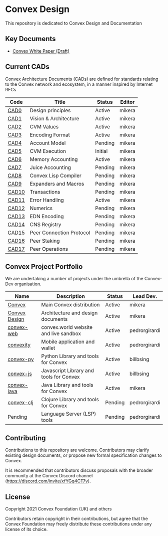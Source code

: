 # Convex Design

This repository is dedicated to Convex Design and Documentation

## Key Documents

- [Convex White Paper (Draft)](papers/convex-whitepaper.md)

## Current CADs

Convex Architecture Documents (CADs) are defined for standards relating to the Convex network and ecosystem, in a manner inspired by Internet RFCs

| Code                         | Title                            | Status     | Editor
| ------------------           | -------------------------------- | ---------- | -----------
| [CAD0](cad/000_principles/README.md)    | Design principles                | Active    | mikera
| [CAD1](cad/001_arch/README.md)          | Vision & Architecture            | Active    | mikera
| [CAD2](cad/002_values/README.md)        | CVM Values                       | Active    | mikera
| [CAD3](cad/003_encoding/README.md)      | Encoding Format                  | Active    | mikera
| [CAD4](cad/004_accounts/README.md)      | Account Model                    | Pending    | mikera
| [CAD5](cad/005_cvmex/README.md)         | CVM Execution                    | Initial    | mikera
| [CAD6](cad/006_memory/README.md)        | Memory Accounting                | Active    | mikera
| [CAD7](cad/007_juice/README.md)         | Juice Accounting                 | Pending    | mikera
| [CAD8](cad/008_compiler/README.md)      | Convex Lisp Compiler             | Pending    | mikera
| [CAD9](cad/009_expanders/README.md)     | Expanders and Macros             | Pending    | mikera
| [CAD10](cad/010_transactions/README.md) | Transactions                     | Pending    | mikera
| [CAD11](cad/011_errors/README.md)       | Error Handling                   | Active    | mikera
| [CAD12](cad/012_numerics/README.md)     | Numerics                         | Pending    | mikera
| [CAD13](cad/013_edn/README.md)          | EDN Encoding                     | Pending    | mikera
| [CAD14](cad/014_cns/README.md)          | CNS Registry                     | Pending    | mikera
| [CAD15](cad/015_peercomms/README.md)    | Peer Connection Protocol         | Pending    | mikera
| [CAD16](cad/016_peerstake/README.md)    | Peer Staking                     | Pending    | mikera
| [CAD17](cad/017_peerops/README.md)      | Peer Operations                  | Pending    | mikera

## Convex Project Portfolio

We are undertaking a number of projects under the umbrella of the Convex-Dev organisation.

| Name                                                     | Description                             | Status     | Lead Dev.
| -------------                                            | --------------------------------        | ---------- | -----
| [Convex](https://github.com/Convex-Dev/convex)           | Main Convex distribution                | Active     | mikera
| [Convex Design](https://github.com/Convex-Dev/design)    | Architecture and design documents       | Active     | mikera
| [convex-web](https://github.com/Convex-Dev/convex-web)   | convex.world website and live sandbox   | Active     | pedrorgirardi
| [convexity](https://github.com/Convex-Dev/convexity)     | Mobile application and wallet           | Active     | pedrorgirardi
| [convex-py](https://github.com/Convex-Dev/convex-api-py) | Python Library and tools for Convex     | Active     | billbsing
| [convex-js](https://github.com/Convex-Dev/convex-api-js) | Javascript Library and tools for Convex | Active     | billbsing
| [convex-java](https://github.com/Convex-Dev/convex-java) | Java Library and tools for Convex       | Active     | mikera
| [convex-clj](https://github.com/Convex-Dev/convex-clj)   | Clojure Library and tools for Convex    | Pending    | pedrorgirardi
| Pending                                                  | Language Server (LSP) tools             | Pending    | pedrorgirardi

## Contributing

Contributions to this repository are welcome. Contributors may clarify existing design documents, or propose new formal specification changes to Convex.

It is recommended that contributors discuss proposals with the broader community at the Convex Discord channel (https://discord.com/invite/xfYGq4CT7v).

## License

Copyright 2021 Convex Foundation (UK) and others

Contributors retain copyright in their contributions, but agree that the Convex Foundation may freely distribute these contributions under any license of its choice.
